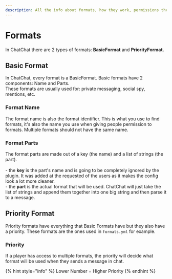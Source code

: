 ```yaml
---
description: All the info about formats, how they work, permissions they require, etc.
---
```


# Formats

In ChatChat there are 2 types of formats: **BasicFormat** and **PriorityFormat.**

## **Basic Format**

In ChatChat, every format is a BasicFormat. Basic formats have 2 components: Name and Parts.\
These formats are usually used for: private messaging, social spy, mentions, etc.

### Format Name

The format name is also the format identifier. This is what you use to find formats, it's also the name you use when giving people permission to formats. Multiple formats should not have the same name.

### Format Parts

The format parts are made out of a key (the name) and a list of strings (the part).\
\
\- the **key** is the part's name and is going to be completely ignored by the plugin. It was added at the requested of the users as it makes the config look a lot more cleaner.\
\- the **part** is the actual format that will be used. ChatChat will just take the list of strings and append them together into one big string and then parse it to a message.

## Priority Format

Priority formats have everything that Basic Formats have but they also have a priority. These formats are the ones used in `formats.yml` for example.

### Priority

If a player has access to multiple formats, the priority will decide what format will be used when they sends a message in chat.

{% hint style="info" %}
Lower Number = Higher Priority
{% endhint %}
